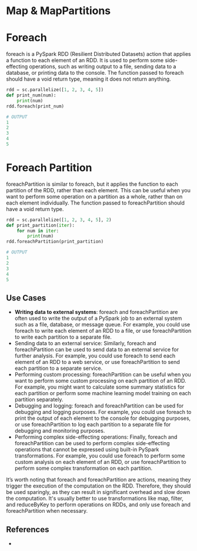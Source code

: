 # Map & MapPartitions

# Foreach

foreach is a PySpark RDD (Resilient Distributed Datasets) action that applies a
function to each element of an RDD. It is used to perform some side-effecting
operations, such as writing output to a file, sending data to a database, or printing
data to the console. The function passed to foreach should have a void return type,
meaning it does not return anything.

```python
rdd = sc.parallelize([1, 2, 3, 4, 5])
def print_num(num):
    print(num)
rdd.foreach(print_num)

# OUTPUT
1
2
3
4
5
```

# Foreach Partition

foreachPartition is similar to foreach, but it applies the function to each partition
of the RDD, rather than each element. This can be useful when you want to perform
some operation on a partition as a whole, rather than on each element individually.
The function passed to foreachPartition should have a void return type.

```python
rdd = sc.parallelize([1, 2, 3, 4, 5], 2)
def print_partition(iter):
    for num in iter:
        print(num)
rdd.foreachPartition(print_partition)

# OUTPUT
1
2
3
4
5
```

## Use Cases

- **Writing data to external systems**: foreach and foreachPartition are often used
  to write the output of a PySpark job to an external system such as a file, database,
  or message queue. For example, you could use foreach to write each element of
  an RDD to a file, or use foreachPartition to write each partition to a separate
  file.
- Sending data to an external service: Similarly, foreach and foreachPartition can be used to send data to an external service for further analysis. For example, you could use foreach to send each element of an RDD to a web service, or use foreachPartition to send each partition to a separate service.
- Performing custom processing: foreachPartition can be useful when you want to perform some custom processing on each partition of an RDD. For example, you might want to calculate some summary statistics for each partition or perform some machine learning model training on each partition separately.
- Debugging and logging: foreach and foreachPartition can be used for debugging and logging purposes. For example, you could use foreach to print the output of each element to the console for debugging purposes, or use foreachPartition to log each partition to a separate file for debugging and monitoring purposes.
- Performing complex side-effecting operations: Finally, foreach and foreachPartition can be used to perform complex side-effecting operations that cannot be expressed using built-in PySpark transformations. For example, you could use foreach to perform some custom analysis on each element of an RDD, or use foreachPartition to perform some complex transformation on each partition.

It’s worth noting that foreach and foreachPartition are actions, meaning they
trigger the execution of the computation on the RDD. Therefore, they should be used
sparingly, as they can result in significant overhead and slow down the computation.
It's usually better to use transformations like map, filter, and reduceByKey to
perform operations on RDDs, and only use foreach and foreachPartition when necessary.

## References

- [](https://medium.com/@uzzaman.ahmed/exploring-the-power-of-pyspark-a-guide-to-using-foreach-and-foreachpartition-actions-ce63c28feade)
